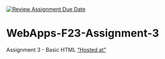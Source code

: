 [![Review Assignment Due Date](https://classroom.github.com/assets/deadline-readme-button-24ddc0f5d75046c5622901739e7c5dd533143b0c8e959d652212380cedb1ea36.svg)](https://classroom.github.com/a/q2-Q7VCy)
# WebApps-F23-Assignment-3
Assignment 3 - Basic HTML
[“Hosted at"](https://github.com/44-563-WebApps-F23/44563-webapps-f23-assignment3-ShivaniPandula/settings/pages)